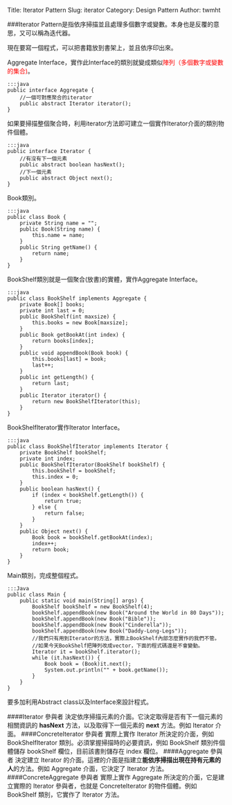 Title: Iterator Pattern
Slug: iterator
Category: Design Pattern
Author: twmht

###Iterator Pattern是指依序掃描並且處理多個數字或變數。本身也是反覆的意思，又可以稱為迭代器。

現在要寫一個程式，可以把書籍放到書架上，並且依序印出來。

Aggregate Interface，實作此Interface的類別就變成類似<font color=red>陣列（多個數字或變數的集合)</font>。

    :::java
    public interface Aggregate {
        //一個可對應聚合的iterator
        public abstract Iterator iterator();
    }

如果要掃描整個聚合時，利用iterator方法即可建立一個實作Iterator介面的類別物件個體。

    :::java
    public interface Iterator {
        //有沒有下一個元素
        public abstract boolean hasNext();
        //下一個元素
        public abstract Object next();
    }

Book類別。

    :::java
    public class Book {
        private String name = "";
        public Book(String name) {
            this.name = name;
        }
        public String getName() {
            return name;
        }
    }

BookShelf類別就是一個聚合(放書)的實體，實作Aggregate Interface。

    :::java
    public class BookShelf implements Aggregate {
        private Book[] books;
        private int last = 0;
        public BookShelf(int maxsize) {
            this.books = new Book[maxsize];
        }
        public Book getBookAt(int index) {
            return books[index];
        }
        public void appendBook(Book book) {
            this.books[last] = book;
            last++;
        }
        public int getLength() {
            return last;
        }
        public Iterator iterator() {
            return new BookShelfIterator(this);
        }
    }

BookShelfIterator實作Iterator Interface。

    :::java
    public class BookShelfIterator implements Iterator {
        private BookShelf bookShelf;
        private int index;
        public BookShelfIterator(BookShelf bookShelf) {
            this.bookShelf = bookShelf;
            this.index = 0;
        }
        public boolean hasNext() {
            if (index < bookShelf.getLength()) {
                return true;
            } else {
                return false;
            }
        }
        public Object next() {
            Book book = bookShelf.getBookAt(index);
            index++;
            return book;
        }
    }

Main類別，完成整個程式。

    :::Java
    public class Main {
        public static void main(String[] args) {
            BookShelf bookShelf = new BookShelf(4);
            bookShelf.appendBook(new Book("Around the World in 80 Days"));
            bookShelf.appendBook(new Book("Bible"));
            bookShelf.appendBook(new Book("Cinderella"));
            bookShelf.appendBook(new Book("Daddy-Long-Legs"));
            //我們只有用到Iterator的方法，實際上BookShelf內部怎麼實作的我們不管。
            //如果今天BookShelf把陣列改成vector，下面的程式碼還是不會變動。
            Iterator it = bookShelf.iterator();
            while (it.hasNext()) {
                Book book = (Book)it.next();
                System.out.println("" + book.getName());
            }
        }
    }

要多加利用Abstract class以及Interface來設計程式。

####Iterator 參與者
決定依序掃描元素的介面。它決定取得是否有下一個元素的相關資訊的 **hasNext** 方法，以及取得下一個元素的 **next** 方法。例如 Iterator 介面。
####ConcreteIterator 參與者
實際上實作 Iterator 所決定的介面，例如 BookShelfIterator 類別。必須掌握掃描時的必要資訊，例如 BookShelf 類別件個體儲存 bookShelf 欄位，目前該書則儲存在 index 欄位。
####Aggregate 參與者
決定建立 Iterator 的介面。這裡的介面是指建立**能依序掃描出現在持有元素的人**的方法。例如 Aggregate 介面，它決定了 Iterator 方法。
####ConcreteAggregate 參與者
實際上實作 Aggregate 所決定的介面，它是建立實際的 Iterator 參與者，也就是 ConcreteIterator 的物件個體。例如 BookShelf 類別，它實作了 Iterator 方法。
